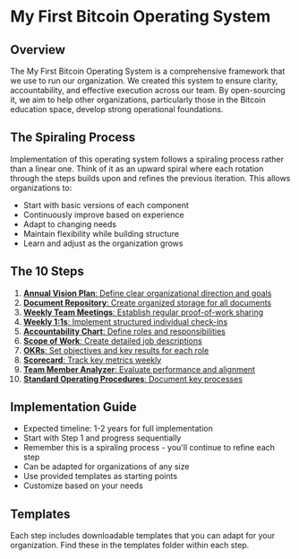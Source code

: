 # My First Bitcoin Operating System

## Overview
The My First Bitcoin Operating System is a comprehensive framework that we use to run our organization. We created this system to ensure clarity, accountability, and effective execution across our team. By open-sourcing it, we aim to help other organizations, particularly those in the Bitcoin education space, develop strong operational foundations.

## The Spiraling Process

Implementation of this operating system follows a spiraling process rather than a linear one. Think of it as an upward spiral where each rotation through the steps builds upon and refines the previous iteration. This allows organizations to:
- Start with basic versions of each component
- Continuously improve based on experience
- Adapt to changing needs
- Maintain flexibility while building structure
- Learn and adjust as the organization grows

## The 10 Steps
1. [**Annual Vision Plan**: Define clear organizational direction and goals](https://github.com/MyFirstBitcoin/OS-Everything/tree/587f25002295ed3cdc5b92344e4012db8119de0b/Operations%20%26%20Fundraising/Internal%20Docs/Operating%20System/Step%201%3A%20Annual%20Vision%20Plan)
2. [**Document Repository**: Create organized storage for all documents](https://github.com/MyFirstBitcoin/OS-Everything/tree/0ede98fd3e6beffb465a65523ae5b78cf0b12a28/Operations%20%26%20Fundraising/Internal%20Docs/Operating%20System/Step%202%3A%20Document%20Repository%20Structure) 
3. [**Weekly Team Meetings**: Establish regular proof-of-work sharing](https://github.com/MyFirstBitcoin/Open-Source-Everything/tree/d349cdc5c1115de768b87861d1d5c678cbf3f5e8/Operations%20%26%20Fundraising/Internal%20Docs/Operating%20System/Step%203%3A%20Weekly%20Team%20Meetings%20(POW))
4. [**Weekly 1:1s**: Implement structured individual check-ins](https://github.com/MyFirstBitcoin/Open-Source-Everything/tree/6a0609b9c863b2a5554aa901c329072a400fbe56/Operations%20%26%20Fundraising/Internal%20Docs/Operating%20System/Step%204%3A%20Weekly%201%3A1s)
5. [**Accountability Chart**: Define roles and responsibilities](https://github.com/MyFirstBitcoin/Open-Source-Everything/tree/27220ef2014e294788914327af254a668cda3aed/Operations%20%26%20Fundraising/Internal%20Docs/Operating%20System/Step%205%3A%20Accountability%20Chart)
6. [**Scope of Work**: Create detailed job descriptions]()
7. [**OKRs**: Set objectives and key results for each role]()
8. [**Scorecard**: Track key metrics weekly]()
9. [**Team Member Analyzer**: Evaluate performance and alignment]()
10. [**Standard Operating Procedures**: Document key processes]()

## Implementation Guide
- Expected timeline: 1-2 years for full implementation
- Start with Step 1 and progress sequentially
- Remember this is a spiraling process - you'll continue to refine each step
- Can be adapted for organizations of any size
- Use provided templates as starting points
- Customize based on your needs

## Templates
Each step includes downloadable templates that you can adapt for your organization. Find these in the templates folder within each step.

